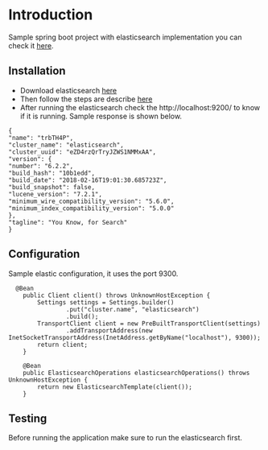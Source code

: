 # Introduction
Sample spring boot project with elasticsearch implementation you can check it [here](https://www.elastic.co/).

## Installation
* Download elasticsearch [here](https://www.elastic.co/downloads)
* Then follow the steps are describe [here](https://www.elastic.co/downloads/elasticsearch)
* After running the elasticsearch check the http://localhost:9200/ to know if it is running. Sample response is shown below.
```
{
"name": "trbTH4P",
"cluster_name": "elasticsearch",
"cluster_uuid": "eZD4rzQrTryJZWS1NMMxAA",
"version": {
"number": "6.2.2",
"build_hash": "10b1edd",
"build_date": "2018-02-16T19:01:30.685723Z",
"build_snapshot": false,
"lucene_version": "7.2.1",
"minimum_wire_compatibility_version": "5.6.0",
"minimum_index_compatibility_version": "5.0.0"
},
"tagline": "You Know, for Search"
}
```

## Configuration
Sample elastic configuration, it uses the port 9300.
```
  @Bean
    public Client client() throws UnknownHostException {
        Settings settings = Settings.builder()
                .put("cluster.name", "elasticsearch")
                .build();
        TransportClient client = new PreBuiltTransportClient(settings)
                .addTransportAddress(new InetSocketTransportAddress(InetAddress.getByName("localhost"), 9300));
        return client;
    }

    @Bean
    public ElasticsearchOperations elasticsearchOperations() throws UnknownHostException {
        return new ElasticsearchTemplate(client());
    }
```
## Testing
Before running the application make sure to run the elasticsearch first.

